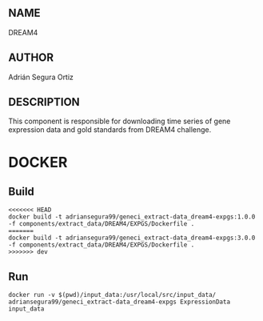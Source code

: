 ## NAME

DREAM4

## AUTHOR

Adrián Segura Ortiz

## DESCRIPTION

This component is responsible for downloading time series of gene expression data and gold standards from DREAM4 challenge.

# DOCKER

## Build

```
<<<<<<< HEAD
docker build -t adriansegura99/geneci_extract-data_dream4-expgs:1.0.0 -f components/extract_data/DREAM4/EXPGS/Dockerfile .
=======
docker build -t adriansegura99/geneci_extract-data_dream4-expgs:3.0.0 -f components/extract_data/DREAM4/EXPGS/Dockerfile .
>>>>>>> dev
```

## Run

```
docker run -v $(pwd)/input_data:/usr/local/src/input_data/ adriansegura99/geneci_extract-data_dream4-expgs ExpressionData input_data
```
